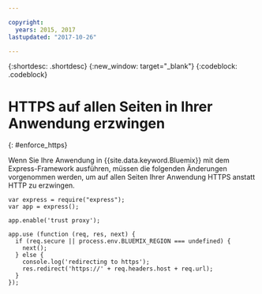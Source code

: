 ```yaml
---

copyright:
  years: 2015, 2017
lastupdated: "2017-10-26"

---
```


{:shortdesc: .shortdesc}
{:new_window: target="_blank"}
{:codeblock: .codeblock}

# HTTPS auf allen Seiten in Ihrer Anwendung erzwingen
{: #enforce_https}

Wenn Sie Ihre Anwendung in {{site.data.keyword.Bluemix}} mit dem Express-Framework ausführen, müssen die folgenden Änderungen vorgenommen werden, um auf allen Seiten Ihrer Anwendung HTTPS anstatt HTTP zu erzwingen.

```
var express = require("express");
var app = express();

app.enable('trust proxy');

app.use (function (req, res, next) {
  if (req.secure || process.env.BLUEMIX_REGION === undefined) {
    next();
  } else {
    console.log('redirecting to https');
    res.redirect('https://' + req.headers.host + req.url);
  }
});
```

